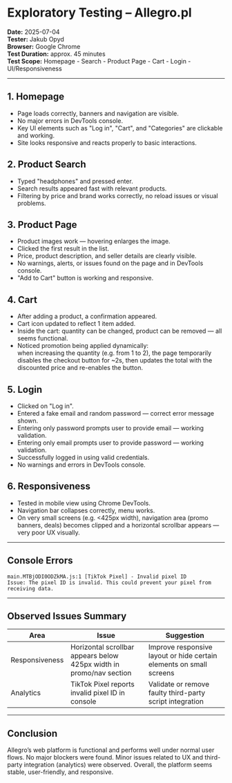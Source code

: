 # Exploratory Testing – Allegro.pl

**Date:** 2025-07-04  
**Tester:** Jakub Opyd  
**Browser:** Google Chrome  
**Test Duration:** approx. 45 minutes  
**Test Scope:** Homepage - Search - Product Page - Cart - Login - UI/Responsiveness

---

## 1. Homepage

- Page loads correctly, banners and navigation are visible.
- No major errors in DevTools console.
- Key UI elements such as "Log in", "Cart", and "Categories" are clickable and working.
- Site looks responsive and reacts properly to basic interactions.

## 2. Product Search

- Typed "headphones" and pressed enter.
- Search results appeared fast with relevant products.
- Filtering by price and brand works correctly, no reload issues or visual problems.

## 3. Product Page

- Product images work — hovering enlarges the image.
- Clicked the first result in the list.
- Price, product description, and seller details are clearly visible.
- No warnings, alerts, or issues found on the page and in DevTools console.
- "Add to Cart" button is working and responsive.

## 4. Cart

- After adding a product, a confirmation appeared.
- Cart icon updated to reflect 1 item added.
- Inside the cart: quantity can be changed, product can be removed — all seems functional.
- Noticed promotion being applied dynamically:  
  when increasing the quantity (e.g. from 1 to 2), the page temporarily disables the checkout button for ~2s, then updates the total with the discounted price and re-enables the button.

## 5. Login

- Clicked on "Log in".
- Entered a fake email and random password — correct error message shown.
- Entering only password prompts user to provide email — working validation.
- Entering only email prompts user to provide password — working validation.
- Successfully logged in using valid credentials.
- No warnings and errors in DevTools console.

## 6. Responsiveness

- Tested in mobile view using Chrome DevTools.
- Navigation bar collapses correctly, menu works.
- On very small screens (e.g. <425px width), navigation area (promo banners, deals) becomes clipped and a horizontal scrollbar appears — very poor UX visually.

---

## Console Errors

```
main.MTBjODI0ODZkMA.js:1 [TikTok Pixel] - Invalid pixel ID  
Issue: The pixel ID is invalid. This could prevent your pixel from receiving data.
```

---

## Observed Issues Summary

| Area| Issue | Suggestion |
| --- | --- | --- |
| Responsiveness | Horizontal scrollbar appears below 425px width in promo/nav section| Improve responsive layout or hide certain elements on small screens |
| Analytics | TikTok Pixel reports invalid pixel ID in console | Validate or remove faulty third-party script integration |

---

## Conclusion

Allegro’s web platform is functional and performs well under normal user flows. No major blockers were found. Minor issues related to UX and third-party integration (analytics) were observed. Overall, the platform seems stable, user-friendly, and responsive.
